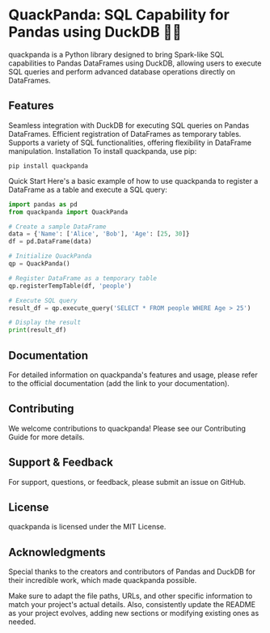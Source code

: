 # QuackPanda: SQL Capability for Pandas using DuckDB 🦆🐼
quackpanda is a Python library designed to bring Spark-like SQL capabilities to Pandas DataFrames using DuckDB, allowing users to execute SQL queries and perform advanced database operations directly on DataFrames.

## Features
Seamless integration with DuckDB for executing SQL queries on Pandas DataFrames.
Efficient registration of DataFrames as temporary tables.
Supports a variety of SQL functionalities, offering flexibility in DataFrame manipulation.
Installation
To install quackpanda, use pip:
```
pip install quackpanda
```
Quick Start
Here's a basic example of how to use quackpanda to register a DataFrame as a table and execute a SQL query:

```python
import pandas as pd
from quackpanda import QuackPanda

# Create a sample DataFrame
data = {'Name': ['Alice', 'Bob'], 'Age': [25, 30]}
df = pd.DataFrame(data)

# Initialize QuackPanda
qp = QuackPanda()

# Register DataFrame as a temporary table
qp.registerTempTable(df, 'people')

# Execute SQL query
result_df = qp.execute_query('SELECT * FROM people WHERE Age > 25')

# Display the result
print(result_df)
```
## Documentation
For detailed information on quackpanda's features and usage, please refer to the official documentation (add the link to your documentation).

## Contributing
We welcome contributions to quackpanda! Please see our Contributing Guide for more details.

## Support & Feedback
For support, questions, or feedback, please submit an issue on GitHub.

## License
quackpanda is licensed under the MIT License.

## Acknowledgments
Special thanks to the creators and contributors of Pandas and DuckDB for their incredible work, which made quackpanda possible.

Make sure to adapt the file paths, URLs, and other specific information to match your project's actual details. Also, consistently update the README as your project evolves, adding new sections or modifying existing ones as needed.